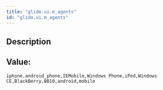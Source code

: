 ```yaml
---
title: "glide.ui.m_agents"
id: "glide.ui.m_agents"
---
```

## Description



## Value: 
```
iphone,android_phone,IEMobile,Windows Phone,iPod,Windows CE,BlackBerry,BB10,android,mobile
```